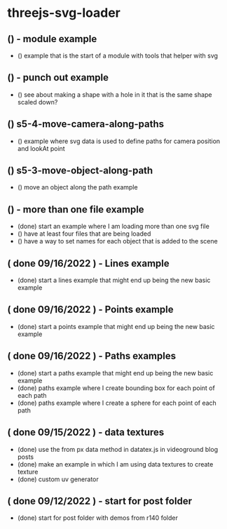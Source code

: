 # threejs-svg-loader

## () - module example
* () example that is the start of a module with tools that helper with svg

## () - punch out example
* () see about making a shape with a hole in it that is the same shape scaled down?

## () s5-4-move-camera-along-paths
* () example where svg data is used to define paths for camera position and lookAt point

## () s5-3-move-object-along-path
* () move an object along the path example

## () - more than one file example
* (done) start an example where I am loading more than one svg file
* () have at least four files that are being loaded
* () have a way to set names for each object that is added to the scene

## ( done 09/16/2022 ) - Lines example
* (done) start a lines example that might end up being the new basic example

## ( done 09/16/2022 ) - Points example
* (done) start a points example that might end up being the new basic example

## ( done 09/16/2022 ) - Paths examples
* (done) start a paths example that might end up being the new basic example
* (done) paths example where I create bounding box for each point of each path
* (done) paths example where I create a sphere for each point of each path

## ( done 09/15/2022 ) - data textures
* (done) use the from px data method in datatex.js in videoground blog posts
* (done) make an example in which I am using data textures to create texture 
* (done) custom  uv generator

## ( done 09/12/2022 ) - start for post folder
* (done) start for post folder with demos from r140 folder
